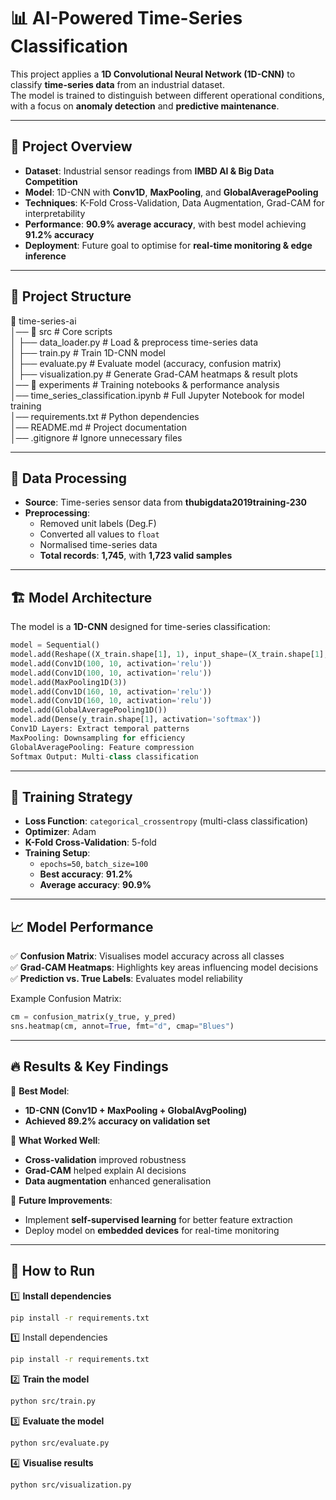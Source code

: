 # 📊 AI-Powered Time-Series Classification  

This project applies a **1D Convolutional Neural Network (1D-CNN)** to classify **time-series data** from an industrial dataset.  
The model is trained to distinguish between different operational conditions, with a focus on **anomaly detection** and **predictive maintenance**.  

---

## 🚀 Project Overview  

- **Dataset**: Industrial sensor readings from **IMBD AI & Big Data Competition**  
- **Model**: 1D-CNN with **Conv1D**, **MaxPooling**, and **GlobalAveragePooling**  
- **Techniques**: K-Fold Cross-Validation, Data Augmentation, Grad-CAM for interpretability  
- **Performance**: **90.9% average accuracy**, with best model achieving **91.2% accuracy**  
- **Deployment**: Future goal to optimise for **real-time monitoring & edge inference**  

---

## 📂 Project Structure  

📂 time-series-ai  
│── 📂 src                      # Core scripts  
│   ├── data_loader.py          # Load & preprocess time-series data  
│   ├── train.py                # Train 1D-CNN model  
│   ├── evaluate.py             # Evaluate model (accuracy, confusion matrix)  
│   ├── visualization.py        # Generate Grad-CAM heatmaps & result plots  
│── 📂 experiments              # Training notebooks & performance analysis  
│── time_series_classification.ipynb  # Full Jupyter Notebook for model training  
│── requirements.txt            # Python dependencies  
│── README.md                   # Project documentation  
│── .gitignore                   # Ignore unnecessary files  





---

## 🔬 Data Processing  

- **Source**: Time-series sensor data from **thubigdata2019training-230**  
- **Preprocessing**:  
  - Removed unit labels (Deg.F)  
  - Converted all values to `float`  
  - Normalised time-series data  
  - **Total records**: **1,745**, with **1,723 valid samples**  

---

## 🏗 Model Architecture  

The model is a **1D-CNN** designed for time-series classification:  

```python
model = Sequential()
model.add(Reshape((X_train.shape[1], 1), input_shape=(X_train.shape[1],)))  
model.add(Conv1D(100, 10, activation='relu'))  
model.add(Conv1D(100, 10, activation='relu'))  
model.add(MaxPooling1D(3))  
model.add(Conv1D(160, 10, activation='relu'))  
model.add(Conv1D(160, 10, activation='relu'))  
model.add(GlobalAveragePooling1D())  
model.add(Dense(y_train.shape[1], activation='softmax'))
Conv1D Layers: Extract temporal patterns
MaxPooling: Downsampling for efficiency
GlobalAveragePooling: Feature compression
Softmax Output: Multi-class classification
```

---

## 🎯 Training Strategy  

- **Loss Function**: `categorical_crossentropy` (multi-class classification)  
- **Optimizer**: Adam  
- **K-Fold Cross-Validation**: 5-fold  
- **Training Setup**:  
  - `epochs=50`, `batch_size=100`  
  - **Best accuracy**: **91.2%**  
  - **Average accuracy**: **90.9%**  

---

## 📈 Model Performance  

✅ **Confusion Matrix**: Visualises model accuracy across all classes  
✅ **Grad-CAM Heatmaps**: Highlights key areas influencing model decisions  
✅ **Prediction vs. True Labels**: Evaluates model reliability  

Example Confusion Matrix:

```python
cm = confusion_matrix(y_true, y_pred)
sns.heatmap(cm, annot=True, fmt="d", cmap="Blues")
```

---
## 🔥 Results & Key Findings  

📌 **Best Model**:  
- **1D-CNN (Conv1D + MaxPooling + GlobalAvgPooling)**  
- **Achieved 89.2% accuracy on validation set**  

📌 **What Worked Well**:  
- **Cross-validation** improved robustness  
- **Grad-CAM** helped explain AI decisions  
- **Data augmentation** enhanced generalisation  

📌 **Future Improvements**:  
- Implement **self-supervised learning** for better feature extraction  
- Deploy model on **embedded devices** for real-time monitoring  

---

## 📌 How to Run  

1️⃣ **Install dependencies**  
```bash
pip install -r requirements.txt
```
1️⃣ Install dependencies
```bash
pip install -r requirements.txt
```
2️⃣ **Train the model**
```bash
python src/train.py
```
3️⃣ **Evaluate the model**
```bash
python src/evaluate.py
```
4️⃣ **Visualise results**
```bash
python src/visualization.py
```


